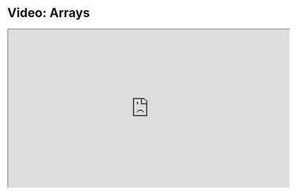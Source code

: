 # Video: Arrays

<iframe src="https://player.vimeo.com/video/593486470/?title=0&byline=0&portrait=0" width="640" height="360" allowfullscreen="allowfullscreen" allow="autoplay; fullscreen; picture-in-picture"></iframe>
